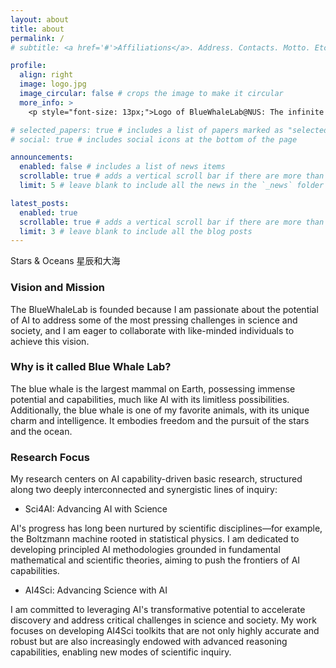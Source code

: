 ```yaml
---
layout: about
title: about
permalink: /
# subtitle: <a href='#'>Affiliations</a>. Address. Contacts. Motto. Etc.

profile:
  align: right
  image: logo.jpg
  image_circular: false # crops the image to make it circular
  more_info: >
    <p style="font-size: 13px;">Logo of BlueWhaleLab@NUS: The infinite loop of a whale's tail， symbolizing the continuous progress driven by AI. Designed and constructed by Yatao with multiple text2img tools.</p>

# selected_papers: true # includes a list of papers marked as "selected={true}"
# social: true # includes social icons at the bottom of the page

announcements:
  enabled: false # includes a list of news items
  scrollable: true # adds a vertical scroll bar if there are more than 3 news items
  limit: 5 # leave blank to include all the news in the `_news` folder

latest_posts:
  enabled: true
  scrollable: true # adds a vertical scroll bar if there are more than 3 new posts items
  limit: 3 # leave blank to include all the blog posts
---
```


Stars & Oceans  星辰和大海

### Vision and Mission

 The BlueWhaleLab is founded because I am passionate about the potential of AI to address some of the most pressing challenges in science and society, and I am eager to collaborate with like-minded individuals to achieve this vision.


### Why is it called Blue Whale Lab? 
 
 The blue whale is the largest mammal on Earth, possessing immense potential and capabilities, much like AI with its limitless possibilities. Additionally, the blue whale is one of my favorite animals, with its unique charm and intelligence. It embodies freedom and the pursuit of the stars and the ocean.

### Research Focus

My research centers on AI capability-driven basic research, structured along two deeply interconnected and synergistic lines of inquiry:

- Sci4AI: Advancing AI with Science

AI's progress has long been nurtured by scientific disciplines—for example, the Boltzmann machine rooted in statistical physics. I am dedicated to developing principled AI methodologies grounded in fundamental mathematical and scientific theories, aiming to push the frontiers of AI capabilities.

- AI4Sci: Advancing Science with AI

I am committed to leveraging AI's transformative potential to accelerate discovery and address critical challenges in science and society. My work focuses on developing AI4Sci toolkits that are not only highly accurate and robust but are also increasingly endowed with advanced reasoning capabilities, enabling new modes of scientific inquiry.
